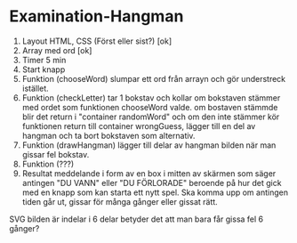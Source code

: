 # Examination-Hangman




1. Layout HTML, CSS (Först eller sist?) [ok]
3. Array med ord [ok]
4. Timer 5 min
5. Start knapp
6. Funktion (chooseWord) slumpar ett ord från arrayn och gör understreck istället.
7. Funktion (checkLetter) tar 1 bokstav och kollar om bokstaven stämmer med ordet som funktionen chooseWord valde.
   om bostaven stämmde blir det return i "container randomWord" och om den inte stämmer kör funktionen return till 
   container wrongGuess, lägger till en del av hangman och ta bort bokstaven som alternativ.
8. Funktion (drawHangman) lägger till delar av hangman bilden när man gissar fel bokstav.
9. Funktion (???)
10. Resultat meddelande i form av en box i mitten av skärmen som säger antingen "DU VANN" eller "DU FÖRLORADE" beroende på hur det gick
   med en knapp som kan starta ett nytt spel. Ska komma upp om antingen tiden går ut, gissar för många gånger eller gissat rätt.

SVG bilden är indelar i 6 delar betyder det att man bara får gissa fel 6 gånger?
